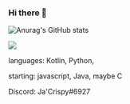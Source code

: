 ### Hi there 👋

![Anurag's GitHub stats](https://github-readme-stats.vercel.app/api?username=JaCrispy4939&show_icons=true&theme=merko)

<img align="center" src="https://github-readme-stats.anuraghazra1.vercel.app/api/top-langs/?username=JaCrispy4939&layout=compact&theme=merko" />


languages: Kotlin, Python,

starting: javascript, Java, maybe C

Discord: Ja'Crispy#6927
